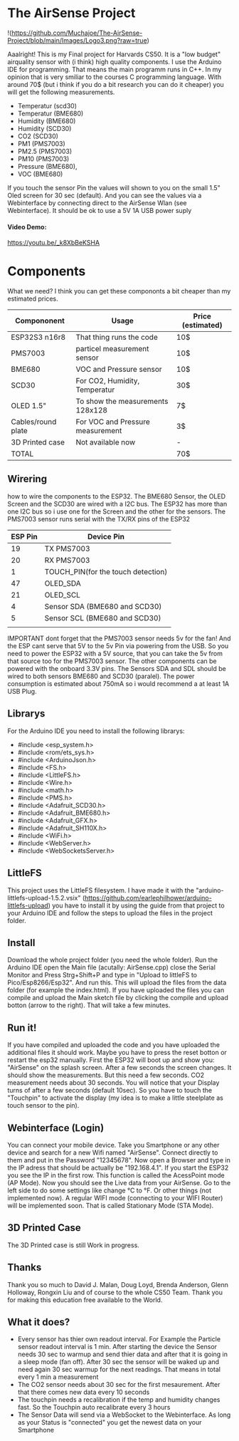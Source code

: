 # The AirSense Project
!(https://github.com/Muchajoe/The-AirSense-Project/blob/main/Images/Logo3.png?raw=true)

Aaalright! This is my Final project for Harvards CS50. It is a "low budget" airquality sensor with (i think) high quality components. I use the Arduino IDE for programming. That means the main programm runs in C++. In my opinion that is very smiliar to the courses C programming language. With around 70$ (but i think if you do a bit research you can do it cheaper) you will get the following measurements.
- Temperatur (scd30)
- Temperatur (BME680)
- Humidity (BME680)
- Humidity (SCD30)
- CO2 (SCD30)
- PM1 (PMS7003)
- PM2.5 (PMS7003)
- PM10 (PMS7003)
- Pressure (BME680),
- VOC (BME680)

If you touch the sensor Pin the values will shown to you on the small 1.5" Oled screen for 30 sec (default). And you can see the values via a Webinterface by connecting direct to the AirSense Wlan (see Webinterface). It should be ok to use a 5V 1A USB power suply

#### Video Demo:
https://youtu.be/_k8XbBeKSHA

# Components
What we need? I think you can get these compononts a bit cheaper than my estimated prices.


|Compononent 	 |Usage							   |Price (estimated)
|----------------|---------------------------------|-----------------------------|
|ESP32S3 n16r8	 |That thing runs the code         |10$          |
|PMS7003		 |particel measurement sensor      |10$            |
|BME680			 |VOC and Pressure sensor          |10$|
|SCD30			 |For CO2, Humidity, Temperatur    |30$         |
|OLED 1.5"		 |To show the measurements 128x128 |7$            |
|Cables/round plate			 |For VOC and Pressure measurement |3$|
|3D Printed case |Not available now				   |-|
|TOTAL |			   |70$|

## Wirering
how to wire the components to the ESP32. The BME680 Sensor, the OLED Screen and the SCD30 are wired with a I2C bus. The ESP32 has more than one I2C bus so i use one for the Screen and the other for the sensors. The PMS7003 sensor runs serial with the TX/RX pins of the ESP32

|ESP Pin	 	 	| Device Pin
|-------------------|---------------------------------|
|19	 	            |TX PMS7003                       |
|20		 	        |RX PMS7003                       |
|1  			 	|TOUCH_PIN(for the touch detection) |
|47			 	    |OLED_SDA                           |
|21         	 	|OLED_SCL |
|4	                |Sensor SDA (BME680 and SCD30)|
|5               	|Sensor SCL (BME680 and SCD30)|
| 				|			   |

IMPORTANT dont forget that the PMS7003 sensor needs 5v for the fan! And the ESP cant serve that 5V to the 5v Pin via powering from the USB. So you need to power the ESP32 with a 5V source, that you can take the 5v from that source too for the PMS7003 sensor. The other components can be powered with the onboard 3.3V pins. The Sensors SDA and SDL should be wired to both sensors BME680 and SCD30 (paralel). The power consumption is estimated about 750mA so i would recommend a at least 1A USB Plug.


## Librarys
For the Arduino IDE you need to install the following librarys:
- #include  <esp_system.h>
- #include  <rom/ets_sys.h>
- #include  <ArduinoJson.h>
- #include  <FS.h>
- #include  <LittleFS.h>
- #include  <Wire.h>
- #include  <math.h>
- #include  <PMS.h>
- #include  <Adafruit_SCD30.h>
- #include  <Adafruit_BME680.h>
- #include  <Adafruit_GFX.h>
- #include  <Adafruit_SH110X.h>
- #include  <WiFi.h>
- #include  <WebServer.h>
- #include  <WebSocketsServer.h>

## LittleFS
This project uses the LittleFS filesystem. I have made it with the "arduino-littlefs-upload-1.5.2.vsix" (https://github.com/earlephilhower/arduino-littlefs-upload) you have to install it by using the guide from that project to your Arduino IDE and follow the steps to upload the files in the project folder.

## Install
Download the whole project folder (you need the whole folder). Run the Arduino IDE open the Main file (acutally: AirSense.cpp) close the Serial Monitor and Press Strg+Shift+P and type in "Upload to littleFS to Pico/Esp8266/Esp32". And run this. This will upload the files from the data folder (for example the index.html). If you have uploaded the files you can compile and upload the Main sketch file by clicking the compile and upload botton (arrow to the right). That will take a few minutes.

## Run it!
If you have compiled and uploaded the code and you have uploaded the additional files it should work. Maybe you have to press the reset botton or restart the esp32 manually. First the ESP32 will boot up and show you: "AirSense" on the splash screen. After a few seconds the screen changes. It should show the measurements. But this need a few seconds. CO2 measurement needs about 30 seconds. You will notice that your Display turns of after a few seconds (default 10sec). So you have to touch the "Touchpin" to activate the display (my idea is to make a little steelplate as touch sensor to the pin).

## Webinterface (Login)
You can connect your mobile device. Take you Smartphone or any other device and search for a new  Wifi named "AirSense". Connect directly to them and put in the Password "12345678". Now open a Browser and type in the IP adress that should be actually be "192.168.4.1". If you start the ESP32 you see the IP in the first row. This function is called the AcessPoint mode (AP Mode). Now you should see the Live data from your AirSense. Go to the left side to do some settings like change °C to °F. Or other things (not implemented now). A regular WIFI mode (connecting to your WIFI Router) will be implemented soon. That is called Stationary Mode (STA Mode).

## 3D Printed Case
The 3D Printed case is still Work in progress.

## Thanks
Thank you so much to David J. Malan, Doug Loyd, Brenda Anderson, Glenn Holloway, Rongxin Liu and of course to the whole CS50 Team. Thank you for making this education free available to the World.

## What it does?
- Every sensor has thier own readout interval. For Example the Particle sensor readout interval is 1 min. After starting the device the Sensor needs 30 sec to warmup and send thier data and after that it is going in a sleep mode (fan off). After 30 sec the sensor will be waked up and need again 30 sec warmup for the next readings. That means in total every 1 min a measurement
- The CO2 sensor needs about 30 sec for the first mesaurement. After that there comes new data every 10 seconds
- The touchpin needs a recalibration if the temp and humidity changes fast. So the Touchpin auto recalibrate every 3 hours
- The Sensor Data will send via a WebSocket to the Webinterface. As long as your Status is "connected" you get the newest data on your Smartphone




